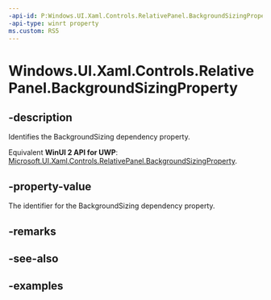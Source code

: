 ```yaml
---
-api-id: P:Windows.UI.Xaml.Controls.RelativePanel.BackgroundSizingProperty
-api-type: winrt property
ms.custom: RS5
---
```


<!-- Property syntax.
public DependencyProperty BackgroundSizingProperty { get; }
-->

# Windows.UI.Xaml.Controls.RelativePanel.BackgroundSizingProperty

## -description

Identifies the BackgroundSizing dependency property.

Equivalent **WinUI 2 API for UWP**: [Microsoft.UI.Xaml.Controls.RelativePanel.BackgroundSizingProperty](/windows/winui/api/microsoft.ui.xaml.controls.relativepanel.backgroundsizingproperty).

## -property-value

The identifier for the BackgroundSizing dependency property.

## -remarks

## -see-also

## -examples

